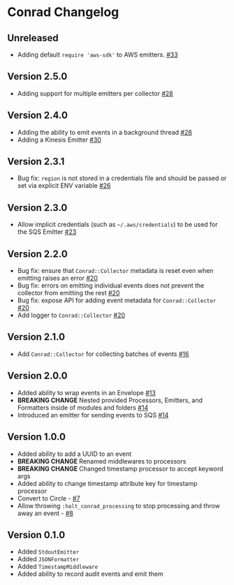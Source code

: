 # Conrad Changelog

## Unreleased
* Adding default `require 'aws-sdk'` to AWS emitters. [#33](https://github.com/getoutreach/conrad/pull/33)

## Version 2.5.0
* Adding support for multiple emitters per collector [#28](https://github.com/getoutreach/conrad/pull/28)

## Version 2.4.0
* Adding the ability to emit events in a background thread [#28](https://github.com/getoutreach/conrad/pull/28)
* Adding a Kinesis Emitter [#30](https://github.com/getoutreach/conrad/pull/30)

## Version 2.3.1
* Bug fix: `region` is not stored in a credentials file and should be passed or set via explicit ENV variable [#26](https://github.com/getoutreach/conrad/pull/26)

## Version 2.3.0
* Allow implicit credentials (such as `~/.aws/credentials`) to be used for the SQS Emitter [#23](https://github.com/getoutreach/conrad/pull/23)

## Version 2.2.0
* Bug fix: ensure that `Conrad::Collector` metadata is reset even when emitting raises an error [#20](https://github.com/getoutreach/conrad/pull/20/)
* Bug fix: errors on emitting individual events does not prevent the collector from emitting the rest [#20](https://github.com/getoutreach/conrad/pull/20/)
* Bug fix: expose API for adding event metadata for `Conrad::Collector` [#20](https://github.com/getoutreach/conrad/pull/20/)
* Add logger to `Conrad::Collector` [#20](https://github.com/getoutreach/conrad/pull/20/)

## Version 2.1.0
* Add `Conrad::Collector` for collecting batches of events [#16](https://github.com/getoutreach/conrad/pull/16)

## Version 2.0.0
* Added ability to wrap events in an Envelope [#13](https://github.com/getoutreach/conrad/pull/13)
* **BREAKING CHANGE** Nested provided Processors, Emitters, and Formatters inside of modules and folders [#14](https://github.com/getoutreach/conrad/pull/14)
* Introduced an emitter for sending events to SQS [#14](https://github.com/getoutreach/conrad/pull/14)

## Version 1.0.0

* Added ability to add a UUID to an event
* **BREAKING CHANGE** Renamed middlewares to processors
* **BREAKING CHANGE** Changed timestamp processor to accept keyword args
* Added ability to change timestamp attribute key for timestamp processor
* Convert to Circle - [#7](https://github.com/getoutreach/conrad/commit/e94d17b2ef880bba2e48ca9cc8be2c9b51608a8a)
* Allow throwing `:halt_conrad_processing` to stop processing and throw away an event - [#8](https://github.com/getoutreach/conrad/commit/a0aa6128b3b34db9bce941a0d3e6feccd11b9139)

## Version 0.1.0

* Added `StdoutEmitter`
* Added `JSONFormatter`
* Added `TimestampMiddleware`
* Added ability to record audit events and emit them
